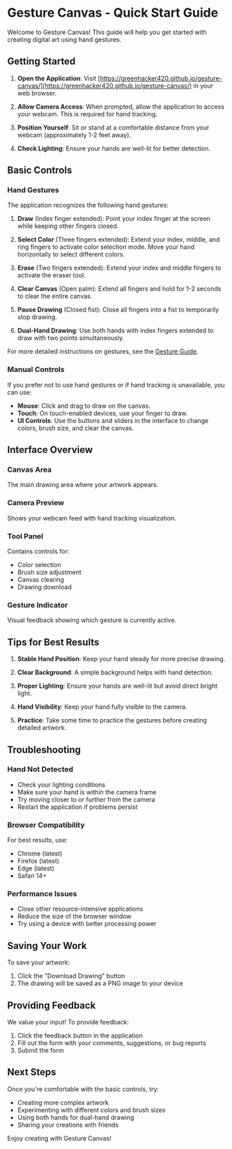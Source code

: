 # Gesture Canvas - Quick Start Guide

Welcome to Gesture Canvas! This guide will help you get started with creating digital art using hand gestures.

## Getting Started

1. **Open the Application**: Visit [https://greenhacker420.github.io/gesture-canvas/](https://greenhacker420.github.io/gesture-canvas/) in your web browser.

2. **Allow Camera Access**: When prompted, allow the application to access your webcam. This is required for hand tracking.

3. **Position Yourself**: Sit or stand at a comfortable distance from your webcam (approximately 1-2 feet away).

4. **Check Lighting**: Ensure your hands are well-lit for better detection.

## Basic Controls

### Hand Gestures

The application recognizes the following hand gestures:

1. **Draw** (Index finger extended): Point your index finger at the screen while keeping other fingers closed.

2. **Select Color** (Three fingers extended): Extend your index, middle, and ring fingers to activate color selection mode. Move your hand horizontally to select different colors.

3. **Erase** (Two fingers extended): Extend your index and middle fingers to activate the eraser tool.

4. **Clear Canvas** (Open palm): Extend all fingers and hold for 1-2 seconds to clear the entire canvas.

5. **Pause Drawing** (Closed fist): Close all fingers into a fist to temporarily stop drawing.

6. **Dual-Hand Drawing**: Use both hands with index fingers extended to draw with two points simultaneously.

For more detailed instructions on gestures, see the [Gesture Guide](GESTURE_GUIDE.md).

### Manual Controls

If you prefer not to use hand gestures or if hand tracking is unavailable, you can use:

- **Mouse**: Click and drag to draw on the canvas.
- **Touch**: On touch-enabled devices, use your finger to draw.
- **UI Controls**: Use the buttons and sliders in the interface to change colors, brush size, and clear the canvas.

## Interface Overview

### Canvas Area
The main drawing area where your artwork appears.

### Camera Preview
Shows your webcam feed with hand tracking visualization.

### Tool Panel
Contains controls for:
- Color selection
- Brush size adjustment
- Canvas clearing
- Drawing download

### Gesture Indicator
Visual feedback showing which gesture is currently active.

## Tips for Best Results

1. **Stable Hand Position**: Keep your hand steady for more precise drawing.

2. **Clear Background**: A simple background helps with hand detection.

3. **Proper Lighting**: Ensure your hands are well-lit but avoid direct bright light.

4. **Hand Visibility**: Keep your hand fully visible to the camera.

5. **Practice**: Take some time to practice the gestures before creating detailed artwork.

## Troubleshooting

### Hand Not Detected
- Check your lighting conditions
- Make sure your hand is within the camera frame
- Try moving closer to or further from the camera
- Restart the application if problems persist

### Browser Compatibility
For best results, use:
- Chrome (latest)
- Firefox (latest)
- Edge (latest)
- Safari 14+

### Performance Issues
- Close other resource-intensive applications
- Reduce the size of the browser window
- Try using a device with better processing power

## Saving Your Work

To save your artwork:
1. Click the "Download Drawing" button
2. The drawing will be saved as a PNG image to your device

## Providing Feedback

We value your input! To provide feedback:
1. Click the feedback button in the application
2. Fill out the form with your comments, suggestions, or bug reports
3. Submit the form

## Next Steps

Once you're comfortable with the basic controls, try:
- Creating more complex artwork
- Experimenting with different colors and brush sizes
- Using both hands for dual-hand drawing
- Sharing your creations with friends

Enjoy creating with Gesture Canvas!
